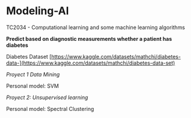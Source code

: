 # Modeling-AI
TC2034 - Computational learning and some machine learning algorithms

**Predict based on diagnostic measurements whether a patient has diabetes**

Diabetes Dataset
[https://www.kaggle.com/datasets/mathchi/diabetes-data-](https://www.kaggle.com/datasets/mathchi/diabetes-data-set)

*Proyect 1 Data Mining*

Personal model: SVM

*Proyect 2: Unsupervised learning*

Personal model: Spectral Clustering
